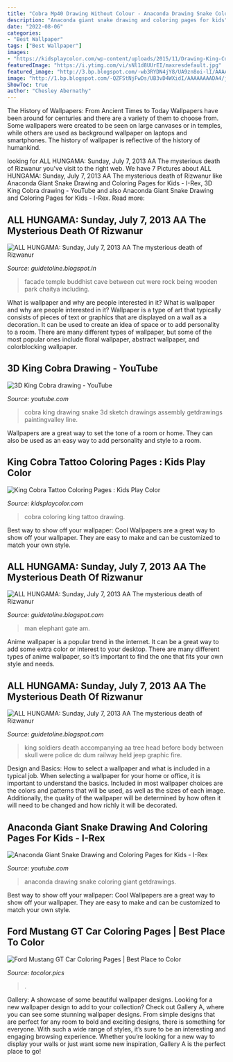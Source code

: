 ```yaml
---
title: "Cobra Mp40 Drawing Without Colour - Anaconda Drawing Snake Coloring Giant Getdrawings"
description: "Anaconda giant snake drawing and coloring pages for kids"
date: "2022-08-06"
categories:
- "Best Wallpaper"
tags: ["Best Wallpaper"]
images:
- "https://kidsplaycolor.com/wp-content/uploads/2015/11/Drawing-King-Cobra-Coloring-Pages-300x300.jpg"
featuredImage: "https://i.ytimg.com/vi/sNl1d8UUrEI/maxresdefault.jpg"
featured_image: "http://3.bp.blogspot.com/-wb3RYDN4jY8/UA9zn8oi-lI/AAAAAAAACng/N5bb7XGiSyQ/s640/gate+man+and+carved+elephant.jpg"
image: "http://1.bp.blogspot.com/-QZFStNjFwDs/UB3vD4WXidI/AAAAAAAADA4/jTTaAnDWsxQ/s640/Cave+9+facade.jpg"
ShowToc: true
author: "Chesley Abernathy"
---
```



The History of Wallpapers: From Ancient Times to Today
Wallpapers have been around for centuries and there are a variety of them to choose from. Some wallpapers were created to be seen on large canvases or in temples, while others are used as background wallpaper on laptops and smartphones. The history of wallpaper is reflective of the history of humankind.

	

		
looking for ALL HUNGAMA: Sunday, July 7, 2013 AA The mysterious death of Rizwanur you've visit to the right web. We have 7 Pictures about ALL HUNGAMA: Sunday, July 7, 2013 AA The mysterious death of Rizwanur like Anaconda Giant Snake Drawing and Coloring Pages for Kids - I-Rex, 3D King Cobra drawing - YouTube and also Anaconda Giant Snake Drawing and Coloring Pages for Kids - I-Rex. Read more:
		
    
## ALL HUNGAMA: Sunday, July 7, 2013 AA The Mysterious Death Of Rizwanur

<img loading=lazy src="http://1.bp.blogspot.com/-QZFStNjFwDs/UB3vD4WXidI/AAAAAAAADA4/jTTaAnDWsxQ/s640/Cave+9+facade.jpg" onerror="this.onerror=null;this.src='https://tse4.mm.bing.net/th?id=OIP.GeCG_07hhkz6oXAx5eguhwHaFj&amp;pid=15.1';" alt="ALL HUNGAMA: Sunday, July 7, 2013 AA The mysterious death of Rizwanur">

_Source: guidetoline.blogspot.in_

>facade temple buddhist cave between cut were rock being wooden park chaitya including. 

	

What is wallpaper and why are people interested in it?
What is wallpaper and why are people interested in it?
Wallpaper is a type of art that typically consists of pieces of text or graphics that are displayed on a wall as a decoration. It can be used to create an idea of space or to add personality to a room. There are many different types of wallpaper, but some of the most popular ones include floral wallpaper, abstract wallpaper, and colorblocking wallpaper.

    
## 3D King Cobra Drawing - YouTube

<img loading=lazy src="https://i.ytimg.com/vi/T1ASqAU94b4/maxresdefault.jpg" onerror="this.onerror=null;this.src='https://tse2.mm.bing.net/th?id=OIP.mX0ObOCmV50M_ivc3wrdeQHaEK&amp;pid=15.1';" alt="3D King Cobra drawing - YouTube">

_Source: youtube.com_

>cobra king drawing snake 3d sketch drawings assembly getdrawings paintingvalley line. 

	

Wallpapers are a great way to set the tone of a room or home. They can also be used as an easy way to add personality and style to a room.

    
## King Cobra Tattoo Coloring Pages : Kids Play Color

<img loading=lazy src="https://kidsplaycolor.com/wp-content/uploads/2015/11/Drawing-King-Cobra-Coloring-Pages-300x300.jpg" onerror="this.onerror=null;this.src='https://tse1.mm.bing.net/th?id=OIP.s18bbtYeiSYSQMT_ebW1ogAAAA&amp;pid=15.1';" alt="King Cobra Tattoo Coloring Pages : Kids Play Color">

_Source: kidsplaycolor.com_

>cobra coloring king tattoo drawing. 

	

Best way to show off your wallpaper:
Cool Wallpapers are a great way to show off your wallpaper. They are easy to make and can be customized to match your own style.

    
## ALL HUNGAMA: Sunday, July 7, 2013 AA The Mysterious Death Of Rizwanur

<img loading=lazy src="http://3.bp.blogspot.com/-wb3RYDN4jY8/UA9zn8oi-lI/AAAAAAAACng/N5bb7XGiSyQ/s640/gate+man+and+carved+elephant.jpg" onerror="this.onerror=null;this.src='https://tse2.mm.bing.net/th?id=OIP.j3OohOblvKlx-AogqMWQngHaJ4&amp;pid=15.1';" alt="ALL HUNGAMA: Sunday, July 7, 2013 AA The mysterious death of Rizwanur">

_Source: guidetoline.blogspot.com_

>man elephant gate am. 

	

Anime wallpaper is a popular trend in the internet. It can be a great way to add some extra color or interest to your desktop. There are many different types of anime wallpaper, so it’s important to find the one that fits your own style and needs.

    
## ALL HUNGAMA: Sunday, July 7, 2013 AA The Mysterious Death Of Rizwanur

<img loading=lazy src="http://4.bp.blogspot.com/-BhaaIoy2C38/UBs9PrbAhNI/AAAAAAAAC9E/-98-ObkEgBg/s640/soldiers+accompanying+king.jpg" onerror="this.onerror=null;this.src='https://tse1.mm.bing.net/th?id=OIP.Dj13d1pMvSFx4k3kdfh5nwHaCN&amp;pid=15.1';" alt="ALL HUNGAMA: Sunday, July 7, 2013 AA The mysterious death of Rizwanur">

_Source: guidetoline.blogspot.com_

>king soldiers death accompanying aa tree head before body between skull were police dc dum railway held jeep graphic fire. 

	

Design and Basics: How to select a wallpaper and what is included in a typical job.
When selecting a wallpaper for your home or office, it is important to understand the basics. Included in most wallpaper choices are the colors and patterns that will be used, as well as the sizes of each image. Additionally, the quality of the wallpaper will be determined by how often it will need to be changed and how richly it will be decorated.

    
## Anaconda Giant Snake Drawing And Coloring Pages For Kids - I-Rex

<img loading=lazy src="https://i.ytimg.com/vi/sNl1d8UUrEI/maxresdefault.jpg" onerror="this.onerror=null;this.src='https://tse4.mm.bing.net/th?id=OIP.PM81DqRujTzokvuV93V3tQHaEK&amp;pid=15.1';" alt="Anaconda Giant Snake Drawing and Coloring Pages for Kids - I-Rex">

_Source: youtube.com_

>anaconda drawing snake coloring giant getdrawings. 

	

Best way to show off your wallpaper:
Cool Wallpapers are a great way to show off your wallpaper. They are easy to make and can be customized to match your own style.

    
## Ford Mustang GT Car Coloring Pages | Best Place To Color

<img loading=lazy src="https://www.tocolor.pics/wp-content/uploads/2015/11/Drawing-Mustang-Car-Coloring-Pages.jpg" onerror="this.onerror=null;this.src='https://tse4.mm.bing.net/th?id=OIP.tRZN-hZtV-2843_9xjwWPgHaDt&amp;pid=15.1';" alt="Ford Mustang GT Car Coloring Pages | Best Place to Color">

_Source: tocolor.pics_

>. 

	

Gallery: A showcase of some beautiful wallpaper designs.
Looking for a new wallpaper design to add to your collection? Check out Gallery A, where you can see some stunning wallpaper designs. From simple designs that are perfect for any room to bold and exciting designs, there is something for everyone. With such a wide range of styles, it’s sure to be an interesting and engaging browsing experience. Whether you’re looking for a new way to display your walls or just want some new inspiration, Gallery A is the perfect place to go!





	
	
